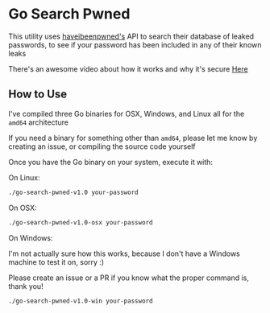 # Go Search Pwned

This utility uses [haveibeenpwned's](https://haveibeenpwned.com) API to search their database of leaked passwords, to see if your password has been included in any of their known leaks

There's an awesome video about how it works and why it's secure [Here](https://www.youtube.com/watch?v=hhUb5iknVJs)

## How to Use

I've compiled three Go binaries for OSX, Windows, and Linux all for the `amd64` architecture

If you need a binary for something other than `amd64`, please let me know by creating an issue, or compiling the source code yourself

Once you have the Go binary on your system, execute it with:

On Linux:

```bash
./go-search-pwned-v1.0 your-password
```

On OSX:

```bash
./go-search-pwned-v1.0-osx your-password
```

On Windows:

I'm not actually sure how this works, because I don't have a Windows machine to test it on, sorry :)

Please create an issue or a PR if you know what the proper command is, thank you!

```bash
./go-search-pwned-v1.0-win your-password
```
